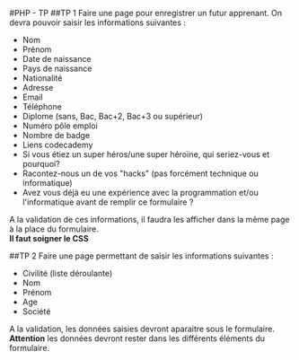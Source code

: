 #PHP - TP
##TP 1
Faire une page pour enregistrer un futur apprenant. On devra pouvoir saisir les informations suivantes :  
- Nom
- Prénom
- Date de naissance
- Pays de naissance
- Nationalité
- Adresse
- Email
- Téléphone
- Diplome (sans, Bac, Bac+2, Bac+3 ou supérieur)
- Numéro pôle emploi
- Nombre de badge
- Liens codecademy
- Si vous étiez un super héros/une super héroïne, qui seriez-vous et pourquoi?
- Racontez-nous un de vos "hacks" (pas forcément technique ou informatique)
- Avez vous déjà eu une expérience avec la programmation et/ou l'informatique avant de remplir ce formulaire ?

A la validation de ces informations, il faudra les afficher dans la même page à la place du formulaire.   
**Il faut soigner le CSS**

##TP 2
Faire une page permettant de saisir les informations suivantes :
- Civilité (liste déroulante)
- Nom
- Prénom
- Age
- Société

A la validation, les données saisies devront aparaitre sous le formulaire. **Attention** les données devront rester dans les différents éléments du formulaire.
